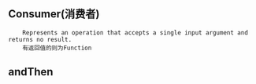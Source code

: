 ## Consumer(消费者)
        Represents an operation that accepts a single input argument and returns no result.
        有返回值的则为Function

## andThen

